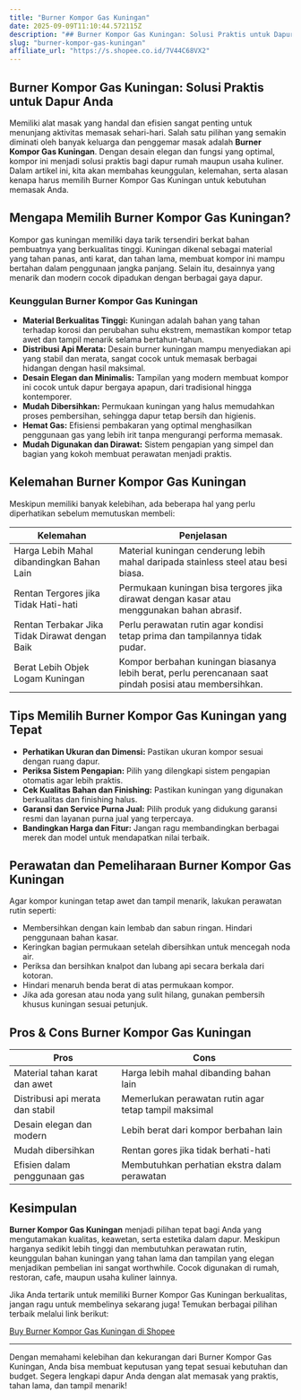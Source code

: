 ```yaml
---
title: "Burner Kompor Gas Kuningan"
date: 2025-09-09T11:10:44.572115Z
description: "## Burner Kompor Gas Kuningan: Solusi Praktis untuk Dapur Anda..."
slug: "burner-kompor-gas-kuningan"
affiliate_url: "https://s.shopee.co.id/7V44C68VX2"
---
```

## Burner Kompor Gas Kuningan: Solusi Praktis untuk Dapur Anda

Memiliki alat masak yang handal dan efisien sangat penting untuk menunjang aktivitas memasak sehari-hari. Salah satu pilihan yang semakin diminati oleh banyak keluarga dan penggemar masak adalah **Burner Kompor Gas Kuningan**. Dengan desain elegan dan fungsi yang optimal, kompor ini menjadi solusi praktis bagi dapur rumah maupun usaha kuliner. Dalam artikel ini, kita akan membahas keunggulan, kelemahan, serta alasan kenapa harus memilih Burner Kompor Gas Kuningan untuk kebutuhan memasak Anda.

## Mengapa Memilih Burner Kompor Gas Kuningan?

Kompor gas kuningan memiliki daya tarik tersendiri berkat bahan pembuatnya yang berkualitas tinggi. Kuningan dikenal sebagai material yang tahan panas, anti karat, dan tahan lama, membuat kompor ini mampu bertahan dalam penggunaan jangka panjang. Selain itu, desainnya yang menarik dan modern cocok dipadukan dengan berbagai gaya dapur.

### Keunggulan Burner Kompor Gas Kuningan

- **Material Berkualitas Tinggi:** Kuningan adalah bahan yang tahan terhadap korosi dan perubahan suhu ekstrem, memastikan kompor tetap awet dan tampil menarik selama bertahun-tahun.
- **Distribusi Api Merata:** Desain burner kuningan mampu menyediakan api yang stabil dan merata, sangat cocok untuk memasak berbagai hidangan dengan hasil maksimal.
- **Desain Elegan dan Minimalis:** Tampilan yang modern membuat kompor ini cocok untuk dapur bergaya apapun, dari tradisional hingga kontemporer.
- **Mudah Dibersihkan:** Permukaan kuningan yang halus memudahkan proses pembersihan, sehingga dapur tetap bersih dan higienis.
- **Hemat Gas:** Efisiensi pembakaran yang optimal menghasilkan penggunaan gas yang lebih irit tanpa mengurangi performa memasak.
- **Mudah Digunakan dan Dirawat:** Sistem pengapian yang simpel dan bagian yang kokoh membuat perawatan menjadi praktis.

## Kelemahan Burner Kompor Gas Kuningan

Meskipun memiliki banyak kelebihan, ada beberapa hal yang perlu diperhatikan sebelum memutuskan membeli:

| Kelemahan                                | Penjelasan                                                    |
|------------------------------------------|----------------------------------------------------------------|
| Harga Lebih Mahal dibandingkan Bahan Lain | Material kuningan cenderung lebih mahal daripada stainless steel atau besi biasa. |
| Rentan Tergores jika Tidak Hati-hati   | Permukaan kuningan bisa tergores jika dirawat dengan kasar atau menggunakan bahan abrasif.  |
| Rentan Terbakar Jika Tidak Dirawat dengan Baik | Perlu perawatan rutin agar kondisi tetap prima dan tampilannya tidak pudar.          |
| Berat Lebih Objek Logam Kuningan         | Kompor berbahan kuningan biasanya lebih berat, perlu perencanaan saat pindah posisi atau membersihkan. |

## Tips Memilih Burner Kompor Gas Kuningan yang Tepat

- **Perhatikan Ukuran dan Dimensi:** Pastikan ukuran kompor sesuai dengan ruang dapur.
- **Periksa Sistem Pengapian:** Pilih yang dilengkapi sistem pengapian otomatis agar lebih praktis.
- **Cek Kualitas Bahan dan Finishing:** Pastikan kuningan yang digunakan berkualitas dan finishing halus.
- **Garansi dan Service Purna Jual:** Pilih produk yang didukung garansi resmi dan layanan purna jual yang terpercaya.
- **Bandingkan Harga dan Fitur:** Jangan ragu membandingkan berbagai merek dan model untuk mendapatkan nilai terbaik.

## Perawatan dan Pemeliharaan Burner Kompor Gas Kuningan

Agar kompor kuningan tetap awet dan tampil menarik, lakukan perawatan rutin seperti:

- Membersihkan dengan kain lembab dan sabun ringan. Hindari penggunaan bahan kasar.
- Keringkan bagian permukaan setelah dibersihkan untuk mencegah noda air.
- Periksa dan bersihkan knalpot dan lubang api secara berkala dari kotoran.
- Hindari menaruh benda berat di atas permukaan kompor.
- Jika ada goresan atau noda yang sulit hilang, gunakan pembersih khusus kuningan sesuai petunjuk.

## Pros & Cons Burner Kompor Gas Kuningan

| Pros                                   | Cons                                             |
|----------------------------------------|--------------------------------------------------|
| Material tahan karat dan awet        | Harga lebih mahal dibanding bahan lain        |
| Distribusi api merata dan stabil     | Memerlukan perawatan rutin agar tetap tampil maksimal |
| Desain elegan dan modern             | Lebih berat dari kompor berbahan lain        |
| Mudah dibersihkan                     | Rentan gores jika tidak berhati-hati          |
| Efisien dalam penggunaan gas         | Membutuhkan perhatian ekstra dalam perawatan |

## Kesimpulan

**Burner Kompor Gas Kuningan** menjadi pilihan tepat bagi Anda yang mengutamakan kualitas, keawetan, serta estetika dalam dapur. Meskipun harganya sedikit lebih tinggi dan membutuhkan perawatan rutin, keunggulan bahan kuningan yang tahan lama dan tampilan yang elegan menjadikan pembelian ini sangat worthwhile. Cocok digunakan di rumah, restoran, cafe, maupun usaha kuliner lainnya.

Jika Anda tertarik untuk memiliki Burner Kompor Gas Kuningan berkualitas, jangan ragu untuk membelinya sekarang juga! Temukan berbagai pilihan terbaik melalui link berikut:

[Buy Burner Kompor Gas Kuningan di Shopee](https://s.shopee.co.id/7V44C68VX2)

---

Dengan memahami kelebihan dan kekurangan dari Burner Kompor Gas Kuningan, Anda bisa membuat keputusan yang tepat sesuai kebutuhan dan budget. Segera lengkapi dapur Anda dengan alat memasak yang praktis, tahan lama, dan tampil menarik!